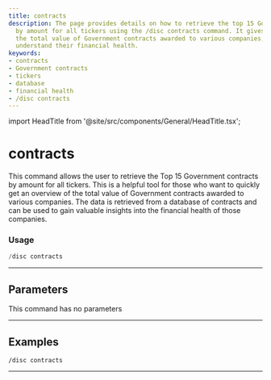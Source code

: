 ```yaml
---
title: contracts
description: The page provides details on how to retrieve the top 15 Government contracts
  by amount for all tickers using the /disc contracts command. It gives insights into
  the total value of Government contracts awarded to various companies, helping users
  understand their financial health.
keywords:
- contracts
- Government contracts
- tickers
- database
- financial health
- /disc contracts
---
```


import HeadTitle from '@site/src/components/General/HeadTitle.tsx';

<HeadTitle title="contracts - Discovery - Discord - Reference | OpenBB Bot Docs" />

# contracts

This command allows the user to retrieve the Top 15 Government contracts by amount for all tickers. This is a helpful tool for those who want to quickly get an overview of the total value of Government contracts awarded to various companies. The data is retrieved from a database of contracts and can be used to gain valuable insights into the financial health of those companies.

### Usage

```python wordwrap
/disc contracts
```

---

## Parameters

This command has no parameters



---

## Examples

```
/disc contracts
```
---
